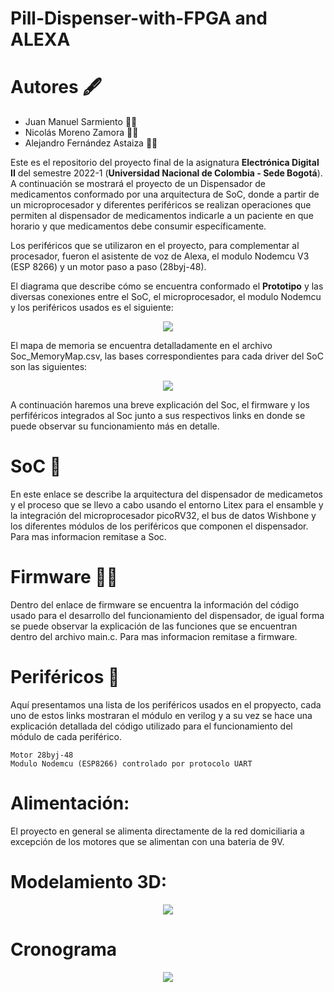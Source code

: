 # Pill-Dispenser-with-FPGA and ALEXA

# Autores 🖋️

* Juan Manuel Sarmiento 🧑‍🔧
* Nicolás Moreno Zamora 🧑‍💻
* Alejandro Fernández Astaiza 🧑‍💼

Este es el repositorio del proyecto final de la asignatura **Electrónica Digital II** del semestre 2022-1 (**Universidad Nacional de Colombia - Sede Bogotá**). A continuación se mostrará el proyecto de un Dispensador de medicamentos conformado por una arquitectura de SoC, donde a partir de un microprocesador y diferentes periféricos se realizan operaciones que permiten al dispensador de medicamentos indicarle a un paciente en que horario y que medicamentos debe consumir específicamente.


Los periféricos que se utilizaron en el proyecto, para complementar al procesador, fueron el asistente de voz de Alexa, el modulo Nodemcu V3 (ESP 8266) y un motor paso a paso (28byj-48).

El diagrama que describe cómo se encuentra conformado el **Prototipo** y las diversas conexiones entre el SoC, el microprocesador, el modulo Nodemcu y los periféricos usados es el siguiente:


<p align="center">
    <img src="https://user-images.githubusercontent.com/108309588/176552823-2e0e0865-bdf3-46ad-9c46-53004a50af78.png" />
</p>



El mapa de memoria se encuentra detalladamente en el archivo Soc_MemoryMap.csv, las bases correspondientes para cada driver del SoC son las siguientes:


<p align="center">
    <img src="https://user-images.githubusercontent.com/108309588/176672848-5782f690-c615-4ed1-8e38-c178c0d2058f.png" />
</p>




A continuación haremos una breve explicación del Soc, el firmware y los perfiféricos integrados al Soc junto a sus respectivos links en donde se puede observar su funcionamiento más en detalle.

# SoC 🤖


En este enlace se describe la arquitectura del dispensador de medicametos y el proceso que se llevo a cabo usando el entorno Litex para el ensamble y la integración del microprocesador picoRV32, el bus de datos Wishbone y los diferentes módulos de los periféricos que componen el dispensador. Para mas informacion remitase a Soc.

# Firmware 👨‍💻

Dentro del enlace de firmware se encuentra la información del código usado para el desarrollo del funcionamiento del dispensador, de igual forma se puede observar la explicación de las funciones que se encuentran dentro del archivo main.c. Para mas informacion remitase a firmware.
# Periféricos 🔌

Aquí presentamos una lista de los periféricos usados en el propyecto, cada uno de estos links mostraran el módulo en verilog y a su vez se hace una explicación detallada del código utilizado para el funcionamiento del módulo de cada periférico.

    Motor 28byj-48
    Modulo Nodemcu (ESP8266) controlado por protocolo UART
    
    
# Alimentación:

El proyecto en general se alimenta directamente de la red domiciliaria a excepción de los motores que se alimentan con una bateria de 9V.

# Modelamiento 3D:

<p align="center">
    <img src="https://user-images.githubusercontent.com/108309588/176673113-eb866c6a-7837-4e9c-8fee-f00a424d7116.png" />
</p>

# Cronograma
<p align="center">
    <img src="https://user-images.githubusercontent.com/108309588/176677528-ccdd8b87-98d2-42a3-8ed3-be1d7e44a676.png" />
</p>


